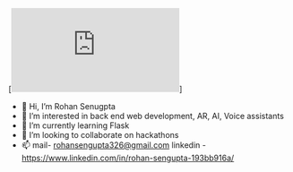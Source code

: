 [![Header](https://raw.githubusercontent.com/RohanSengupta326/RohanSengupta326/main/icons/me.pdf "Header")]
- 👋 Hi, I’m Rohan Senugpta
- 👀 I’m interested in back end web development, AR, AI, Voice assistants
- 🌱 I’m currently learning Flask
- 💞️ I’m looking to collaborate on hackathons
- 📫 mail- rohansengupta326@gmail.com 
     linkedin - https://www.linkedin.com/in/rohan-sengupta-193bb916a/
<!---
RohanSengupta326/RohanSengupta326 is a ✨ special ✨ repository because its `README.md` (this file) appears on your GitHub profile.
You can click the Preview link to take a look at your changes.
--->
